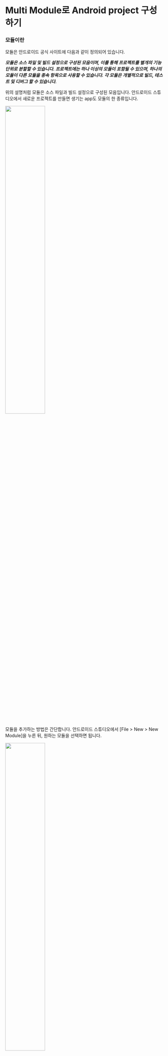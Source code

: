 # Multi Module로 Android project 구성하기

### 모듈이란
모듈은 안드로이드 공식 사이트에 다음과 같이 정의되어 있습니다.

***모듈은 소스 파일 및 빌드 설정으로 구성된 모음이며, 이를 통해 프로젝트를 별개의 기능 단위로 분할할 수 있습니다. 프로젝트에는 하나 이상의 모듈이 포함될 수 있으며, 하나의 모듈이 다른 모듈을 종속 항목으로 사용할 수 있습니다. 각 모듈은 개별적으로 빌드, 테스트 및 디버그 할 수 있습니다.***

 위의 설명처럼 모듈은 소스 파일과 빌드 설정으로 구성된 모음입니다. 안드로이드 스튜디오에서 새로운 프로젝트를 만들면 생기는 app도 모듈의 한 종류입니다.

 <img src = "https://user-images.githubusercontent.com/48902047/146132935-7d499841-a31b-43b1-b497-3cf463bfda27.png" width="50%" height="50%">
 
모듈을 추가하는 방법은 간단합니다. 안드로이드 스튜디오에서 [File > New > New Module]을 누른 뒤, 원하는 모듈을 선택하면 됩니다.

<img src = "https://user-images.githubusercontent.com/48902047/146133027-eb555667-8143-45d3-a57a-7957f7ea4c5f.png" width="50%" height="50%">

 모듈의 종류는 여러 가지가 있습니다. 그중에서 대표적인 3가지만 설명하겠습니다.

+ Application : 
안드로이드 프로젝트를 만들 때 기본으로 생성되는 app 모듈은 Application 모듈입니다. 빌드의 결과로 APK 파일을 생성합니다. 앱을 실행하기 위해선 Application 모듈이 반드시 필요합니다. 

+ Android Library : 안드로이드 프로젝트에서 지원되는 모든 파일 형식을 포함할 수 있습니다. 다른 Application 모듈의 종속 항목으로 추가할 수 있습니다. 빌드의 결과로는 AAR 파일이 생성됩니다. 

+ Java or Kotlin Library : 이름 그대로 순수한 Java 혹은 Kotlin으로만 이루어진 모듈입니다. 안드로이드 프레임워크로부터 독립적인 기능을 구현할 때 사용합니다. 빌드의 결과로는 JAR 파일이 생성됩니다.

### 멀티 모듈 프로젝트란?
멀티 모듈 프로젝트란 이름 그대로 여러 개의 모듈이 모여서 동작하는 프로젝트를 뜻합니다. 보통 특정 기능을 하나의 모듈로 묶어서 모듈화를 진행합니다. 데이터베이스에 접근하는 DB 모듈, View와 ViewModel을 포함하는 Presentation 모듈 등이 대표적입니다.

 그럼 멀티 모듈은 왜 해야 하는 걸까요? 그냥 하나의 app 모듈에 모든 기능을 넣어도 문제가 없는데 굳이 할 필요가 있을까요? 물론, 간단한 앱이라면 굳이 멀티 모듈로 프로젝트를 구성할 필요는 없습니다. 하지만 다수의 개발자가 참여하는 큰 사이즈의 프로젝트라면 코드도 굉장히 많고 복잡한 구조를 가지게 될 것입니다. 프로젝트가 커지게 되면 여러 가지 문제가 발생할 수 있습니다.

#### 1. 의존성이 높아질 수 있다.

<img src = "https://user-images.githubusercontent.com/48902047/146133315-4a6802fe-813b-4ff4-937a-0e83503d41cd.png" width="50%" height="50%">

위의 사진은 MVVM 패턴을 설명할 때 많이 사용되는 사진입니다. 프로젝트를 진행하며 위의 사진과 같이 MVVM 패턴에 맞게 의존성 규칙을 정했다고 가정합니다. ViewModel에서는 Repository를 통해 데이터를 가져오고, Repository에서는 데이터베이스에 접근해서 데이터를 가져온다는 등의 규칙입니다.

 의존성 규칙을 잘 정했다고 하더라도 app 모듈 안에서 모든 기능을 구현하는 모놀리틱 프로젝트에서는 규칙을 위반하는 실수가 나오기 쉽습니다. 예를 들면, Activity에서 데이터베이스 인스턴스에 접근하여 데이터를 가져올 수 있습니다. 이는 개발자의 실수이긴 하나, 하나의 모듈로 프로젝트가 구성되어 있기 때문에 모든 코드에 접근할 수 있어서 생기는 문제입니다.

 관심사를 분리하기 위해선 의존성 규칙을 잘 지켜주어야 합니다. 멀티 모듈 프로젝트에서는 build.gradle 파일에 사용할 모듈의 의존성을 직접 추가해줌으로써 사용하지 않는 모듈들은 접근조차 할 수 없게 됩니다.

#### 2. 빌드 속도가 늘어난다.
프로젝트 사이즈가 커짐에 따라 빌드 속도가 늘어나는 것은 어쩔 수 없는 일입니다. 하지만 멀티 모듈 구조로 프로젝트를 구성하면 빌드 속도를 단축시킬 수 있습니다.

<img src = "https://user-images.githubusercontent.com/48902047/146133541-6ed9c574-7b35-4313-8baf-8845077d7fd5.png" width="50%" height="50%">

프로젝트를 빌드할 때 변경된 모듈만 빌드하기 때문에 모듈이 많을수록 빌드 시간이 단축되는 효과를 얻을 수 있습니다.

#### 3. 코드 재사용성

 만약 Application 모듈이 여러 개라면 얻을 수 있는 장점입니다. 예를 들어, A 프로젝트에서 CustomView를 하나 만들어서 사용하고 있었다고 합니다. B 프로젝트에서도 이 CustomView를 사용하려고 하면, 보통은 복사, 붙여 넣기로 코드를 통째로 가져오게 됩니다.
 
 <img src = "https://user-images.githubusercontent.com/48902047/146133652-6c9d01f8-7520-4349-920f-c0cc9b80ce11.png" width="50%" height="50%">

 이때 CustomView의 문제점이 발견되어 코드를 수정해야 한다고 하면, A 프로젝트와 B 프로젝트 모두 수정해야 하는 번거로움이 생깁니다.
 
 <img src = "https://user-images.githubusercontent.com/48902047/146133658-240ff074-2ec0-4ec6-9cde-6f769be79925.png" width="50%" height="50%">

 위의 사진처럼 CustomView를 모듈화 시켜서 A 프로젝트와 B 프로젝트에서 사용한다고 하면, 문제점이 발견되어도 CustomView만 수정하면 돼서 코드 재사용성이 좋아지게 됩니다.


출처: https://leveloper.tistory.com/201 [꾸준하게]
